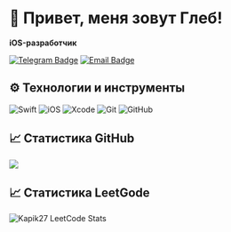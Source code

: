 # 👋 Привет, меня зовут Глеб!

**iOS-разработчик**

[![Telegram Badge](https://img.shields.io/badge/-@GKapik-26A5E4?style=flat&logo=Telegram&logoColor=white)](https://t.me/GKapik)
[![Email Badge](https://img.shields.io/badge/-nimimk19@yandex.ru-ff8300?style=flat&logo=mailboxdotorg&logoColor=white)](mailto:nimimk19@yandex.ru)

## ⚙️ Технологии и инструменты

![Swift](https://img.shields.io/badge/-Swift-FA7343?style=flat&logo=Swift&logoColor=white)
![iOS](https://img.shields.io/badge/-iOS-000000?style=flat&logo=Apple&logoColor=white)
![Xcode](https://img.shields.io/badge/-Xcode-1575F9?style=flat&logo=Xcode&logoColor=white)
![Git](https://img.shields.io/badge/-Git-F05032?style=flat&logo=Git&logoColor=white)
![GitHub](https://img.shields.io/badge/-GitHub-181717?style=flat&logo=GitHub&logoColor=white)

## 📈 Статистика GitHub

<picture>
  <source 
    srcset="https://github-readme-stats.vercel.app/api?username=GlebInCode&show_icons=true&theme=dark&hide_border=true&bg_color=00000000"
    media="(prefers-color-scheme: dark)"
  />
  <source
    srcset="https://github-readme-stats.vercel.app/api?username=GlebInCode&show_icons=true&theme=default&hide_border=true&bg_color=00000000"
    media="(prefers-color-scheme: light), (prefers-color-scheme: no-preference)"
  />
  <img src="https://github-readme-stats.vercel.app/api?username=GlebInCode&show_icons=true&hide_border=true&bg_color=00000000" />
</picture>

## 📈 Статистика LeetGode

<picture>
  <source 
    srcset="https://leetcode-stats.vercel.app/api?username=Kapik27&theme=Dark" 
    media="(prefers-color-scheme: dark)" 
  />
  <source 
    srcset="https://leetcode-stats.vercel.app/api?username=Kapik27&theme=Light" 
    media="(prefers-color-scheme: light), (prefers-color-scheme: no-preference)" 
  />
  <img 
    src="https://leetcode-stats.vercel.app/api?username=Kapik27&theme=Light" 
    alt="Kapik27 LeetCode Stats" 
  />
</picture>
